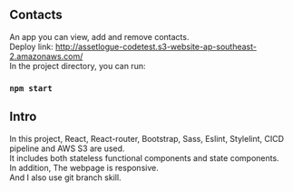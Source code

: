 ## Contacts

An app you can view, add and remove contacts.<br />
Deploy link: http://assetlogue-codetest.s3-website-ap-southeast-2.amazonaws.com/<br />
In the project directory, you can run:

### `npm start`
## Intro

In this project, React, React-router, Bootstrap, Sass, Eslint, Stylelint, CICD pipeline and AWS S3 are used.<br />
It includes both stateless functional components and state components.<br />
In addition, The webpage is responsive.<br /> 
And I also use git branch skill.


